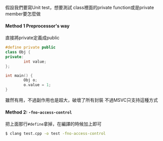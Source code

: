 假設我們要寫Unit test，想要測試 class裡面的private function或是private member要怎麼做

#### Method 1 Preprocessor's way
直接將private定義成public
``` cpp
#define private public
class Obj {
private:
        int value;
};

int main() {
        Obj o;
        o.value = 1;
}
```
雖然有用，不過副作用也是超大，破壞了所有封裝
不過MSVC只支持這種方式
#### Method 2: `-fno-access-control`
把上面那行`#define`拿掉，在編譯的時候加上即可
``` bash
$ clang test.cpp -o test -fno-access-control
```

